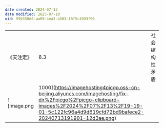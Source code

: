 ```yaml
---
date created: 2024-07-13
date modified: 2025-07-10
uid: 99b350d6-aa09-4ea3-a303-18f5c4903f96
---
```


|       |     |         |
| ----- | --- | ------- |
|《天注定》| 8.3 | 社会结构性矛盾 |
![image.png|1000](https://imagehosting4picgo.oss-cn-beijing.aliyuncs.com/imagehosting/fix-dir%2Fpicgo%2Fpicgo-clipboard-images%2F2024%2F07%2F13%2F19-19-01-5c122fc96a4d9d619cfd72bd9bafece2-20240713191901-12d3ae.png)
